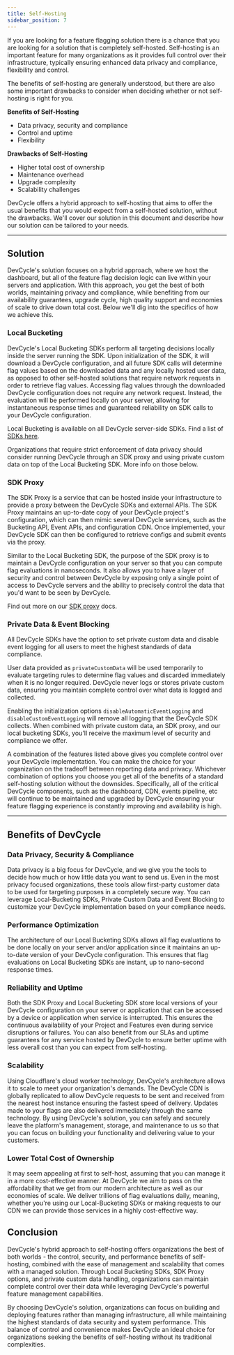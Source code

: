 ```yaml
---
title: Self-Hosting
sidebar_position: 7
---
```


If you are looking for a feature flagging solution there is a chance that you are looking for a solution that is completely self-hosted. Self-hosting is an important feature for many organizations as it provides full control over their infrastructure, typically ensuring enhanced data privacy and compliance, flexibility and control.

The benefits of self-hosting are generally understood, but there are also some important drawbacks to consider when deciding whether or not self-hosting is right for you.

**Benefits of Self-Hosting**

- Data privacy, security and compliance
- Control and uptime
- Flexibility

**Drawbacks of Self-Hosting**

- Higher total cost of ownership
- Maintenance overhead
- Upgrade complexity
- Scalability challenges

DevCycle offers a hybrid approach to self-hosting that aims to offer the usual benefits that you would expect from a self-hosted solution, without the drawbacks.  We'll cover our solution in this document and describe how our solution can be tailored to your needs.

---

## Solution

DevCycle's solution focuses on a hybrid approach, where we host the dashboard, but all of the feature flag decision logic can live within your servers and application. With this approach, you get the best of both worlds, maintaining privacy and compliance, while benefiting from our availability guarantees, upgrade cycle, high quality support and economies of scale to drive down total cost. Below we'll dig into the specifics of how we achieve this.

### Local Bucketing

DevCycle's Local Bucketing SDKs perform all targeting decisions locally inside the server running the SDK. Upon initialization of the SDK, it will download a DevCycle configuration, and all future SDK calls will determine flag values based on the downloaded data and any locally hosted user data, as opposed to other self-hosted solutions that require network requests in order to retrieve flag values. Accessing flag values through the downloaded DevCycle configuration does not require any network request. Instead, the evaluation will be performed locally on your server, allowing for instantaneous response times and guaranteed reliability on SDK calls to your DevCycle configuration.

Local Bucketing is available on all DevCycle server-side SDKs. Find a list of [SDKs here](https://docs.devcycle.com/sdk/).

Organizations that require strict enforcement of data privacy should consider running DevCycle through an SDK proxy and using private custom data on top of the Local Bucketing SDK. More info on those below.

### SDK Proxy

The SDK Proxy is a service that can be hosted inside your infrastructure to provide a proxy between the DevCycle SDKs and external APIs. The SDK Proxy maintains an up-to-date copy of your DevCycle project's configuration, which can then mimic several DevCycle services, such as the Bucketing API, Event APIs, and configuration CDN. Once implemented, your DevCycle SDK can then be configured to retrieve configs and submit events via the proxy.

Similar to the Local Bucketing SDK, the purpose of the SDK proxy is to maintain a DevCycle configuration on your server so that you can compute flag evaluations in nanoseconds. It also allows you to have a layer of security and control between DevCycle by exposing only a single point of access to DevCycle servers and the ability to precisely control the data that you'd want to be seen by DevCycle.

Find out more on our [SDK proxy](https://docs.devcycle.com/sdk/sdk-proxy/) docs.

### Private Data & Event Blocking

All DevCycle SDKs have the option to set private custom data and disable event logging for all users to meet the highest standards of data compliance.

User data provided as `privateCustomData` will be used temporarily to evaluate targeting rules to determine flag values and discarded immediately when it is no longer required. DevCycle never logs or stores private custom data, ensuring you maintain complete control over what data is logged and collected.

Enabling the initialization options `disableAutomaticEventLogging` and `disableCustomEventLogging` will remove all logging that the DevCycle SDK collects. When combined with private custom data, an SDK proxy, and our local bucketing SDKs, you'll receive the maximum level of security and compliance we offer.

A combination of the features listed above gives you complete control over your DevCycle implementation. You can make the choice for your organization on the tradeoff between reporting data and privacy. Whichever combination of options you choose you get all of the benefits of a standard self-hosting solution without the downsides. Specifically, all of the critical DevCycle components, such as the dashboard, CDN, events pipeline, etc will continue to be maintained and upgraded by DevCycle ensuring your feature flagging experience is constantly improving and availability is high.

---

## Benefits of DevCycle

### Data Privacy, Security & Compliance

Data privacy is a big focus for DevCycle, and we give you the tools to decide how much or how little data you want to send us. Even in the most privacy focused organizations, these tools allow first-party customer data to be used for targeting purposes in a completely secure way. You can leverage Local-Bucketing SDKs, Private Custom Data and Event Blocking to customize your DevCycle implementation based on your compliance needs.

### Performance Optimization

The architecture of our Local Bucketing SDKs allows all flag evaluations to be done locally on your server and/or application since it maintains an up-to-date version of your DevCycle configuration. This ensures that flag evaluations on Local Bucketing SDKs are instant, up to nano-second response times.

### Reliability and Uptime

Both the SDK Proxy and Local Bucketing SDK store local versions of your DevCycle configuration on your server or application that can be accessed by a device or application when service is interrupted. This ensures the continuous availability of your Project and Features even during service disruptions or failures. You can also benefit from our SLAs and uptime guarantees for any service hosted by DevCycle to ensure better uptime with less overall cost than you can expect from self-hosting.

### Scalability

Using Cloudflare's cloud worker technology, DevCycle's architecture allows it to scale to meet your organization's demands. The DevCycle CDN is globally replicated to allow DevCycle requests to be sent and received from the nearest host instance ensuring the fastest speed of delivery. Updates made to your flags are also delivered immediately through the same technology. By using DevCycle's solution, you can safely and securely leave the platform's management, storage, and maintenance to us so that you can focus on building your functionality and delivering value to your customers.

### Lower Total Cost of Ownership

It may seem appealing at first to self-host, assuming that you can manage it in a more cost-effective manner. At DevCycle we aim to pass on the affordability that we get from our modern architecture as well as our economies of scale. We deliver trillions of flag evaluations daily, meaning, whether you're using our Local-Bucketing SDKs or making requests to our CDN we can provide those services in a highly cost-effective way.

## Conclusion

DevCycle's hybrid approach to self-hosting offers organizations the best of both worlds - the control, security, and performance benefits of self-hosting, combined with the ease of management and scalability that comes with a managed solution. Through Local Bucketing SDKs, SDK Proxy options, and private custom data handling, organizations can maintain complete control over their data while leveraging DevCycle's powerful feature management capabilities. 

By choosing DevCycle's solution, organizations can focus on building and deploying features rather than managing infrastructure, all while maintaining the highest standards of data security and system performance. This balance of control and convenience makes DevCycle an ideal choice for organizations seeking the benefits of self-hosting without its traditional complexities.